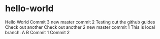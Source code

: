 # hello-world
Hello World
Commit 3
new master commit 2
Testing out the github guides
Check out another
Check out another 2
new master commit 1
This is local branch:
A
B
Commit 1
Commit 2